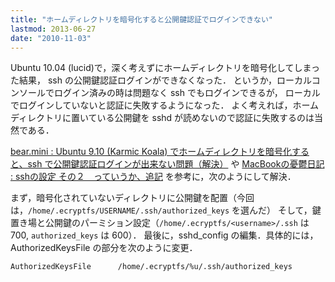 ```yaml
---
title: "ホームディレクトリを暗号化すると公開鍵認証でログインできない"
lastmod: 2013-06-27
date: "2010-11-03"
---
```

Ubuntu 10.04 (lucid)で，深く考えずにホームディレクトリを暗号化してしまった結果，
ssh の公開鍵認証ログインができなくなった．
というか，ローカルコンソールでログイン済みの時は問題なく ssh でもログインできるが，
ローカルでログインしていないと認証に失敗するようになった．
よく考えれば，ホームディレクトリに置いている公開鍵を sshd が読めないので認証に失敗するのは当然である．

[bear.mini : Ubuntu 9.10 (Karmic Koala) でホームディレクトリを暗号化すると、ssh で公開鍵認証ログインが出来ない問題（解決）](http://bearmini.net/blog/View.aspx?bid=1&aid=173)
や
[MacBookの憂鬱日記 : sshの設定 その２　っていうか、追記](http://fukafuka.naganoblog.jp/e326208.html)
を参考に，次のようにして解決．

まず，暗号化されていないディレクトリに公開鍵を配置（今回は，`/home/.ecryptfs/USERNAME/.ssh/authorized_keys` を選んだ）
そして，鍵置き場と公開鍵のパーミション設定（`/home/.ecryptfs/<username>/.ssh` は 700, `authorized_keys` は 600）．
最後に，sshd_config の編集．具体的には，AuthorizedKeysFile の部分を次のように変更．

```sshd_config
AuthorizedKeysFile      /home/.ecryptfs/%u/.ssh/authorized_keys
```
